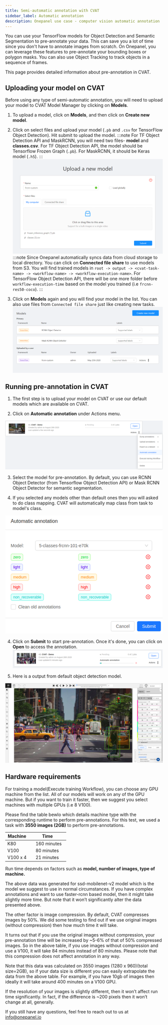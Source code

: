 ```yaml
---
title: Semi-automatic annotation with CVAT
sidebar_label: Automatic annotation
description: Onepanel use case - computer vision automatic annotation
---
```


You can use your TensorFlow models for Object Detection and Semantic Segmentation to pre-annotate your data. This can save you a lot of time since you don't have to annotate images from scratch. On Onepanel, you can leverage these features to pre-annotate your bounding boxes or polygon masks. You can also use Object Tracking to track objects in a sequence of frames.

This page provides detailed information about pre-annotation in CVAT.

## Uploading your model on CVAT

Before using any type of semi-automatic annotation, you will need to upload your model to CVAT Model Manager by clicking on **Models**. 

1. To upload a model, click on **Models**, and then click on **Create new model**. 

2. Click on select files and upload your model (`.pb` and `.csv` for TensorFlow Object Detection). Hit submit to upload the model. 
:::note
For TF Object Detection API and MaskRCNN, you will need two files- **model** and **classes.csv**. For TF Object Detection API, the model should be Tensorflow Frozen Graph (`.pb`). For MaskRCNN, it should be Keras model (`.h5`).
:::
![Model Manager](/img/upload_model.PNG)
:::note
Since Onepanel automatically syncs data from cloud storage to local directory. You can click on **Connected file share** to use models from S3. You will find trained models in `root -> output -> <cvat-task-name> -> <workflow-name> -> <workflow-execution-name>`. For TensorFlow Object Detection API, there will be one more folder before `workflow-execution-time` based on the model you trained (i.e `frcnn-res50-coco`).
:::

3. Click on **Models** again and you will find your model in the list. You can also use files from `Connected file share` just like creating new tasks.
![Uploaded Models](/img/upload_model_after.PNG)

## Running pre-annotation in CVAT

1. The first step is to upload your model on CVAT or use our default models which are available on CVAT. 

2. Click on **Automatic annotation** under Actions menu. 

![Click Actions](/img/cvat_select_automatic_annotation.png)

3. Select the model for pre-annotation. By default, you can use RCNN Object Detector (from Tensorflow Object Detection API) or  Mask RCNN Object Detector for semantic segmentation.

4. If you selected any models other than default ones then you will asked to do class mapping. CVAT will automatically map class from task to model's class.

![Class mapping](/img/class_mapping.png)

4. Click on **Submit** to start pre-annotation. Once it's done, you can click on **Open** to access the annotation.
![Automatic Annotation Running](/img/cvat_automatic_annotation_running.png)

5. Here is a output from default object detection model.

![Inference Output](/img/cvat_inference_output.png)

## Hardware requirements 

For training a model(Execute training Workflow), you can choose any GPU machine from the list. All of our models will work on any of the GPU machine. But if you want to train it faster, then we suggest you select machines with multiple GPUs (i.e 8 V100).

Please find the table bewlo which details machine type with the corresponding runtime to perform pre-annotations.
For this test, we used a task with **3550 images (2GB)** to perform pre-annotations.

Machine     | Time     
------------|---------------
K80         | 160 minutes  
V100        | 80 minutes 
V100 x 4    | 21 minutes 

Run time depends on factors such as **model, number of images, type of machine.**

The above data was generated for ssd-mobilenet-v2 model which is the model we suggest to use in normal circumstances. If you have complex annotations and want to use faster-rcnn based model, then it might take slightly more time. But note that it won’t significantly alter the data presented above.

The other factor is image compression. By default, CVAT compresses images by 50%. We did some testing to find out if we use original images (without compression) then how much time it will take.

It turns out that if you use the original images without compression, your pre-annotation time will be increased by ~5-6% of that of 50% compressed images. So in the above table, if you use images without compression and use a V100, it will take 84 minutes instead of 80 minutes. Please note that this compression does not affect annotation in any way.

Note that this data was calculated on 3550 images (1280 x 960)(total size=2GB), so if your data size is different you can easily extrapolate the data from the above table. For example, if you have 10gb of images then ideally it will take around 400 minutes on a V100 GPU. 

If the resolution of your images is slightly different, then it won’t affect run time significantly. In fact, if the difference is ~200 pixels then it won’t change at all, generally.

If you still have any questions, feel free to reach out to us at info@onepanel.io
